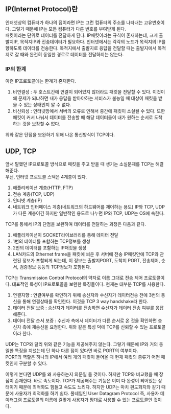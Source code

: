 ## IP(Internet Protocol)란
인터넷상의 컴퓨터가 하나의 집이라면 IP는 그런 컴퓨터의 주소를 나타내는 고유번호이다. 그렇기 때문에 IP는 모든 컴퓨터가 다른 번호를 부여받게 된다.  
패킷이라는 단위로 데이터를 전달하게 된다. IP패킷이라는 규칙이 존재하는데, 크게 출발지IP, 목적지IP와 전송데이터가 필요하다. 인터넷에서는 각각의 노드가 목적지의 
IP를 향하도록 데이터를 전송한다. 목적지에서 출발지로 응답을 전달할 때는 출발지에서 목적지로 갈 때와 완전히 동일한 경로로 데이터를 전달하지는 않는다.  

### IP의 한계
이런 IP프로토콜에는 한계가 존재한다.
1. 비연결성 : 두 호스트간에 연결이 되어있지 않더라도 패킷을 전달할 수 있다. 이것이 왜 문제가 되냐하면 내가 응답을 받아야하는 서비스가 불능일 때 대상이 패킷을 받을 수 있는 상태인지 
알 수 없다.
2. 비신뢰성 : 인터넷망에서 서버의 오류로 인해서 중간에 패킷이 소실될 수 있다. 또한 패킷이 커서 나눠서 데이터를 전송할 때 해당 데이터들이 내가 원하는 순서로 도착하는 것을 보장할 수 없다.

위와 같은 단점을 보완하기 위해 나온 통신방식이 TCP이다.

## UDP, TCP
앞서 말했던 IP프로토콜 방식으로 패킷을 주고 받을 때 생기는 소실문제를 TCP는 해결해준다.   
우선, 인터넷 프로토콜 스택은 4계층이 있다.
1. 애플리케이션 계층(HTTP, FTP)
2. 전송 계층(TCP, UDP)
3. 인터넷 계층(IP)
4. 네트워크 인터페이스 계층(네트워크의 하드웨어를 제어하는 용도)
IP와 TCP, UDP가 다른 계층이긴 하지만 일반적인 용도로 나누면 IP와 TCP, UDP는 OS에 속한다.  
  
  
TCP를 통해서 IP의 단점을 보완하여 데이터를 전달하는 과정은 다음과 같다.
1. 애플리케이션이 SOCKET라이브러리를 통해 데이터 전달
2. 1번의 데이터를 포함하는 TCP정보를 생성
3. 2번의 데이터를 포함하는 IP패킷을 생성
4. LAN카드의 Ethernet frame을 패킷에 씌운 후 서버에 전송
IP패킷안에 TCP와 관련된 정보가 포함되게 되는데, 이 정보는 출발지PORT, 도착지 PORT, 전송제어, 순서, 검증정보 등등의 TCP정보가 포함된다.
  
TCP는 Transmission Control Protocol의 약자로 이름 그대로 전송 제어 프로토콜이다. 대표적인 특성이 IP프로토콜을 보완한 특징들이다. 현재는 대부분 TCP를 사용한다.
1. 연결지향 : 연결여부를 확인하기 위해 송신자와 수신자가 데이터전송 전에 3번의 통신을 통해 연결상태를 확인한다. 이것을 TCP 3 way handshake라 한다.
2. 데이터 전달 보증 : 송신자가 데이터를 전송하면 수신자가 데이터 전송 여부를 응답해준다.
3. 데이터 전달 순서 보증 : 수신자 측에서 데이터가 다른 순서로 온 것을 확인하면 송신자 측에 재송신을 요청한다.
위와 같은 특성 덕에 TCP를 신뢰할 수 있는 프로토콜이라 한다.
  
UDP는 TCP와 달리 위와 같은 기능을 제공해주지 않는다. 그렇기 때문에 IP와 거의 동일한 특징을 지녔는데 단 하나 다른 점이 있다면 바로 PORT의 여부이다.  
PORT의 역할은 하나의 IP에서 여러 개의 패킷이 들어올 때 현재 패킷의 종류가 어떤 패킷인지 구분할 수 있다.
  
이렇게 본다면 UDP를 왜 사용하는지 의문일 들 것이다. 하지만 TCP와 비교했을 때 장점이 존재한다. 바로 속도이다. TCP가 제공해주는 기능은 이미 다 완성이 되어있는 상태이기 때문에 
최적화도 힘들고 속도도 느리다. 하지만 UDP는 마치 흰도화지와 같기 때문에 사용자가 최적화를 하기 쉽다. 풀네임인 User Datagram Protocol 즉, 사용자 데이터그램 프로토콜의 이름에 
걸맞게 사용자가 맘대로 사용할 수 있는 프로토콜인 것이다.
